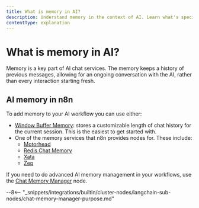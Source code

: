 ```yaml
---
title: What is memory in AI?
description: Understand memory in the context of AI. Learn what's special about memory in n8n.
contentType: explanation
---
```


# What is memory in AI?

Memory is a key part of AI chat services. The memory keeps a history of previous messages, allowing for an ongoing conversation with the AI, rather than every interaction starting fresh.

## AI memory in n8n

To add memory to your AI workflow you can use either:

* [Window Buffer Memory](/integrations/builtin/cluster-nodes/sub-nodes/n8n-nodes-langchain.memorybufferwindow/): stores a customizable length of chat history for the current session. This is the easiest to get started with.
* One of the memory services that n8n provides nodes for. These include:
	* [Motorhead](/integrations/builtin/cluster-nodes/sub-nodes/n8n-nodes-langchain.memorymotorhead/)
	* [Redis Chat Memory](/integrations/builtin/cluster-nodes/sub-nodes/n8n-nodes-langchain.memoryredischat/)
	* [Xata](/integrations/builtin/cluster-nodes/sub-nodes/n8n-nodes-langchain.memoryxata/)
	* [Zep](/integrations/builtin/cluster-nodes/sub-nodes/n8n-nodes-langchain.memoryzep/)

If you need to do advanced AI memory management in your workflows, use the [Chat Memory Manager](/integrations/builtin/cluster-nodes/sub-nodes/n8n-nodes-langchain.memorymanager/) node. 

--8<-- "_snippets/integrations/builtin/cluster-nodes/langchain-sub-nodes/chat-memory-manager-purpose.md"

